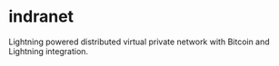 # indranet
Lightning powered distributed virtual private network with Bitcoin and Lightning integration.
